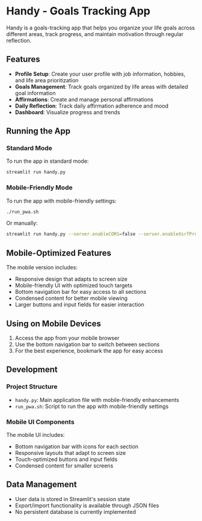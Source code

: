 # Handy - Goals Tracking App

Handy is a goals-tracking app that helps you organize your life goals across different areas, track progress, and maintain motivation through regular reflection.

## Features

- **Profile Setup**: Create your user profile with job information, hobbies, and life area prioritization
- **Goals Management**: Track goals organized by life areas with detailed goal information
- **Affirmations**: Create and manage personal affirmations
- **Daily Reflection**: Track daily affirmation adherence and mood
- **Dashboard**: Visualize progress and trends

## Running the App

### Standard Mode

To run the app in standard mode:

```bash
streamlit run handy.py
```

### Mobile-Friendly Mode

To run the app with mobile-friendly settings:

```bash
./run_pwa.sh
```

Or manually:

```bash
streamlit run handy.py --server.enableCORS=false --server.enableXsrfProtection=false
```

## Mobile-Optimized Features

The mobile version includes:
- Responsive design that adapts to screen size
- Mobile-friendly UI with optimized touch targets
- Bottom navigation bar for easy access to all sections
- Condensed content for better mobile viewing
- Larger buttons and input fields for easier interaction

## Using on Mobile Devices

1. Access the app from your mobile browser
2. Use the bottom navigation bar to switch between sections
3. For the best experience, bookmark the app for easy access

## Development

### Project Structure

- `handy.py`: Main application file with mobile-friendly enhancements
- `run_pwa.sh`: Script to run the app with mobile-friendly settings

### Mobile UI Components

The mobile UI includes:
- Bottom navigation bar with icons for each section
- Responsive layouts that adapt to screen size
- Touch-optimized buttons and input fields
- Condensed content for smaller screens

## Data Management

- User data is stored in Streamlit's session state
- Export/import functionality is available through JSON files
- No persistent database is currently implemented